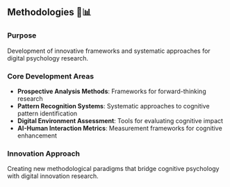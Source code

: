 ## Methodologies 🧬📊

### Purpose
Development of innovative frameworks and systematic approaches for digital psychology research.

### Core Development Areas
- **Prospective Analysis Methods**: Frameworks for forward-thinking research
- **Pattern Recognition Systems**: Systematic approaches to cognitive pattern identification  
- **Digital Environment Assessment**: Tools for evaluating cognitive impact
- **AI-Human Interaction Metrics**: Measurement frameworks for cognitive enhancement

### Innovation Approach
Creating new methodological paradigms that bridge cognitive psychology with digital innovation research.
